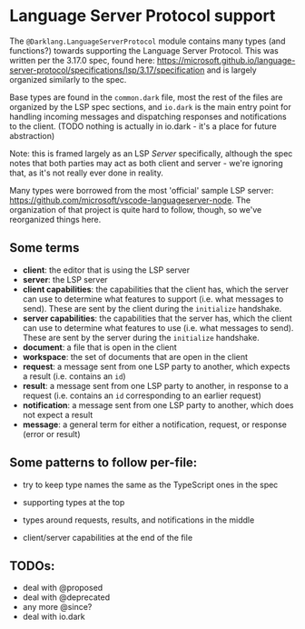 # Language Server Protocol support

The `@Darklang.LanguageServerProtocol` module contains many types (and functions?)
towards supporting the Language Server Protocol. This was written per the 3.17.0
spec, found here: https://microsoft.github.io/language-server-protocol/specifications/lsp/3.17/specification
and is largely organized similarly to the spec.

Base types are found in the `common.dark` file, most the rest of the files are
organized by the LSP spec sections, and `io.dark` is the main entry point for handling
incoming messages and dispatching responses and notifications to the client.
(TODO nothing is actually in io.dark - it's a place for future abstraction)

Note: this is framed largely as an LSP _Server_ specifically, although the spec
notes that both parties may act as both client and server - we're ignoring that, as
it's not really ever done in reality.

Many types were borrowed from the most 'official' sample LSP server:
https://github.com/microsoft/vscode-languageserver-node. The organization of that
project is quite hard to follow, though, so we've reorganized things here.

## Some terms

- **client**: the editor that is using the LSP server
- **server**: the LSP server
- **client capabilities**: the capabilities that the client has, which the server
  can use to determine what features to support (i.e. what messages to send).
  These are sent by the client during the `initialize` handshake.
- **server capabilities**: the capabilities that the server has, which the client
  can use to determine what features to use (i.e. what messages to send).
  These are sent by the server during the `initialize` handshake.
- **document**: a file that is open in the client
- **workspace**: the set of documents that are open in the client
- **request**: a message sent from one LSP party to another, which expects a result (i.e. contains an `id`)
- **result**: a message sent from one LSP party to another, in response to a request
  (i.e. contains an `id` corresponding to an earlier request)
- **notification**: a message sent from one LSP party to another, which does not expect a result
- **message**: a general term for either a notification, request, or response (error or result)

## Some patterns to follow per-file:

- try to keep type names the same as the TypeScript ones in the spec

- supporting types at the top
- types around requests, results, and notifications in the middle
- client/server capabilities at the end of the file

## TODOs:

- deal with @proposed
- deal with @deprecated
- any more @since?
- deal with io.dark
